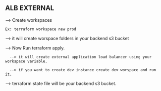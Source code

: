 ALB EXTERNAL
--------------

--> Create workspaces

    Ex: terraform workspace new prod

--> it will create worspace folders in your backend s3 bucket

--> Now Run terraform apply.

      --> it will create external application load balancer using your workspace variable.
   
      --> if you want to create dev instance create dev worspace and run it.

--> terraform state file will be your backend s3 bucket.

